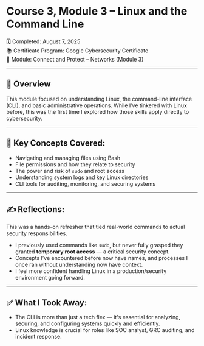 # Course 3, Module 3 – Linux and the Command Line

🗓️ Completed: August 7, 2025  
📚 Certificate Program: Google Cybersecurity Certificate  
📁 Module: Connect and Protect – Networks (Module 3)

---

## 🧠 Overview

This module focused on understanding Linux, the command-line interface (CLI), and basic administrative operations. While I’ve tinkered with Linux before, this was the first time I explored how those skills apply directly to cybersecurity.

---

## 🔧 Key Concepts Covered:
- Navigating and managing files using Bash
- File permissions and how they relate to security
- The power and risk of `sudo` and root access
- Understanding system logs and key Linux directories
- CLI tools for auditing, monitoring, and securing systems

---

## ✍️ Reflections:

This was a hands-on refresher that tied real-world commands to actual security responsibilities.

- I previously used commands like `sudo`, but never fully grasped they granted **temporary root access** — a critical security concept.
- Concepts I’ve encountered before now have names, and processes I once ran without understanding now have context.
- I feel more confident handling Linux in a production/security environment going forward.

---

## ✅ What I Took Away:
- The CLI is more than just a tech flex — it's essential for analyzing, securing, and configuring systems quickly and efficiently.
- Linux knowledge is crucial for roles like SOC analyst, GRC auditing, and incident response.
